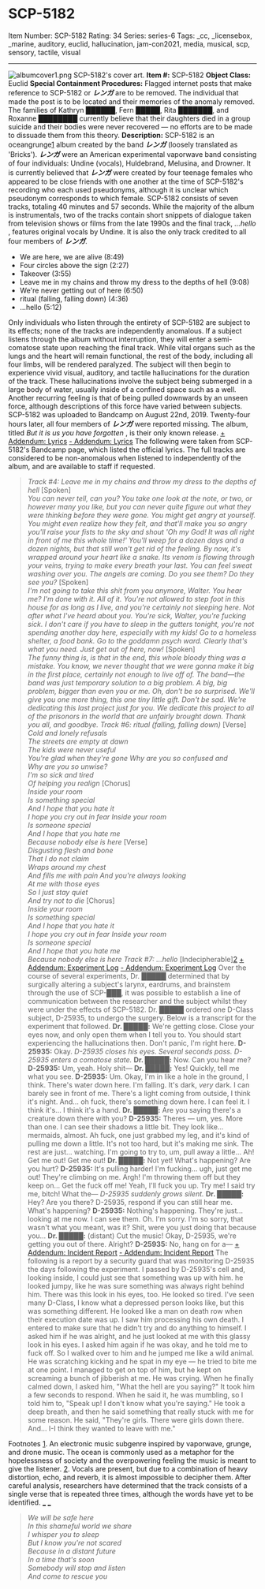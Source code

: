 # SCP-5182
Item Number: SCP-5182
Rating: 34
Series: series-6
Tags: _cc, _licensebox, _marine, auditory, euclid, hallucination, jam-con2021, media, musical, scp, sensory, tactile, visual

---

![albumcover1.png](http://scp-wiki.wdfiles.com/local--files/scp-5182/albumcover1.png)
SCP-5182's cover art.
**Item #:** SCP-5182
**Object Class:** Euclid
**Special Containment Procedures:** Flagged internet posts that make reference to SCP-5182 or **_レンガ_** are to be removed. The individual that made the post is to be located and their memories of the anomaly removed.
The families of Kathryn ██████, Fern █████, Rita ███████, and Roxanne ████████ currently believe that their daughters died in a group suicide and their bodies were never recovered — no efforts are to be made to dissuade them from this theory.
**Description:** SCP-5182 is an oceangrunge[1](javascript:;) album created by the band **_レンガ_** (loosely translated as 'Bricks'). **_レンガ_** were an American experimental vaporwave band consisting of four individuals: Undine (vocals), Huldebrand, Melusina, and Drowner. It is currently believed that **_レンガ_** were created by four teenage females who appeared to be close friends with one another at the time of SCP-5182's recording who each used pseudonyms, although it is unclear which pseudonym corresponds to which female.
SCP-5182 consists of seven tracks, totaling 40 minutes and 57 seconds. While the majority of the album is instrumentals, two of the tracks contain short snippets of dialogue taken from television shows or films from the late 1990s and the final track, _…hello_ , features original vocals by Undine. It is also the only track credited to all four members of **_レンガ_**.
  * We are here, we are alive (8:49)
  * Four circles above the sign (2:27)
  * Takeover (3:55)
  * Leave me in my chains and throw my dress to the depths of hell (9:08)
  * We're never getting out of here (6:50)
  * ritual (falling, falling down) (4:36)
  * …hello (5:12)

Only individuals who listen through the entirety of SCP-5182 are subject to its effects; none of the tracks are independently anomalous. If a subject listens through the album without interruption, they will enter a semi-comatose state upon reaching the final track. While vital organs such as the lungs and the heart will remain functional, the rest of the body, including all four limbs, will be rendered paralyzed.
The subject will then begin to experience vivid visual, auditory, and tactile hallucinations for the duration of the track. These hallucinations involve the subject being submerged in a large body of water, usually inside of a confined space such as a well. Another recurring feeling is that of being pulled downwards by an unseen force, although descriptions of this force have varied between subjects.
SCP-5182 was uploaded to Bandcamp on August 22nd, 2019. Twenty-four hours later, all four members of **_レンガ_** were reported missing. The album, titled _But it is us you have forgotten_ , is their only known release.
[\+ Addendum: Lyrics](javascript:;)
[\- Addendum: Lyrics](javascript:;)
The following were taken from SCP-5182's Bandcamp page, which listed the official lyrics. The full tracks are considered to be non-anomalous when listened to independently of the album, and are available to staff if requested.
> _Track #4: Leave me in my chains and throw my dress to the depths of hell_
> [Spoken]  
>  _You can never tell, can you? You take one look at the note, or two, or however many you like, but you can never quite figure out what they were thinking before they were gone. You might get angry at yourself. You might even realize how they felt, and that'll make you so angry you'll raise your fists to the sky and shout 'Oh my God! It was all right in front of me this whole time!' You'll weep for a dozen days and a dozen nights, but that still won't get rid of the feeling. By now, it's wrapped around your heart like a snake. Its venom is flowing through your veins, trying to make every breath your last. You can feel sweat washing over you. The angels are coming. Do you see them? Do they see you?_
> [Spoken]  
>  _I'm not going to take this shit from you anymore, Walter. You hear me? I'm done with it. All of it. You're not allowed to step foot in this house for as long as I live, and you're certainly not sleeping here. Not after what I've heard about you. You're sick, Walter, you're fucking sick. I don't care if you have to sleep in the gutters tonight, you're not spending another day here, especially with my kids! Go to a homeless shelter, a food bank. Go to the goddamn psych ward. Clearly that's what you need. Just get out of here, now!_
> [Spoken]  
>  _The funny thing is, is that in the end, this whole bloody thing was a mistake. You know, we never thought that we were gonna make it big in the first place, certainly not enough to live off of. The band—the band was just temporary solution to a big problem. A big, big problem, bigger than even you or me. Oh, don't be so surprised. We'll give you one more thing, this one tiny little gift. Don't be sad. We're dedicating this last project just for you. We dedicate this project to all of the prisonors in the world that are unfairly brought down. Thank you all, and goodbye._
> _Track #6: ritual (falling, falling down)_
> [Verse]  
>  _Cold and lonely refusals_  
>  _The streets are empty at dawn_  
>  _The kids were never useful_  
>  _You're glad when they're gone_
> _Why are you so confused and_  
>  _Why are you so unwise?_  
>  _I'm so sick and tired_  
>  _Of helping you realign_
> [Chorus]  
>  _Inside your room_  
>  _Is something special_  
>  _And I hope that you hate it_  
>  _I hope you cry out in fear_
> _Inside your room_  
>  _Is someone special_  
>  _And I hope that you hate me_  
>  _Because nobody else is here_
> [Verse]  
>  _Disgusting flesh and bone_  
>  _That I do not claim_  
>  _Wraps around my chest_  
>  _And fills me with pain_
> _And you're always looking_  
>  _At me with those eyes_  
>  _So I just stay quiet_  
>  _And try not to die_
> [Chorus]  
>  _Inside your room_  
>  _Is something special_  
>  _And I hope that you hate it_  
>  _I hope you cry out in fear_
> _Inside your room_  
>  _Is someone special_  
>  _And I hope that you hate me_  
>  _Because nobody else is here_
> _Track #7: …hello_
> [Indecipherable][2](javascript:;)
[\+ Addendum: Experiment Log](javascript:;)
[\- Addendum: Experiment Log](javascript:;)
Over the course of several experiments, Dr. █████ determined that by surgically altering a subject's larynx, eardrums, and brainstem through the use of SCP-███, it was possible to establish a line of communication between the researcher and the subject whilst they were under the effects of SCP-5182. Dr. █████ ordered one D-Class subject, D-25935, to undergo the surgery. Below is a transcript for the experiment that followed.
> **Dr. █████:** We're getting close. Close your eyes now, and only open them when I tell you to. You should start experiencing the hallucinations then. Don't panic, I'm right here.
> **D-25935:** Okay.
> _D-25935 closes his eyes. Several seconds pass. D-25935 enters a comatose state._
> **Dr. █████:** Now. Can you hear me?
> **D-25935:** Um, yeah. Holy shit—
> **Dr. █████:** Yes! Quickly, tell me what you see.
> **D-25935:** Um. Okay, I'm in like a hole in the ground, I think. There's water down here. I'm falling. It's dark, _very_ dark. I can barely see in front of me. There's a light coming from outside, I think it's night. And… oh fuck, there's something down here. I can feel it. I think it's… I think it's a hand.
> **Dr. █████:** Are you saying there's a creature down there with you?
> **D-25935:** Theres — um, yes. More than one. I can see their shadows a little bit. They look like… mermaids, almost. Ah fuck, one just grabbed my leg, and it's kind of pulling me down a little. It's not too hard, but it's making me sink. The rest are just… watching. I'm going to try to, um, pull away a little… Ah! Get me out! Get me out!
> **Dr. █████:** Not yet! What's happening? Are you hurt?
> **D-25935:** It's pulling harder! I'm fucking… ugh, just get me out! They're climbing on me. Argh! I'm throwing them off but they keep on… Get the fuck off me! Yeah, I'll fuck you up. Try me! I said try me, bitch! What the—
> _D-25935 suddenly grows silent._
> **Dr. █████:** Hey? Are you there? D-25935, respond if you can still hear me. What's happening?
> **D-25935:** Nothing's happening. They're just… looking at me now. I can see them. Oh. I'm sorry. I'm so sorry, that wasn't what you meant, was it? Shit, were you just doing that because you…
> **Dr. █████:** (distant) Cut the music! Okay, D-25935, we're getting you out of there. Alright?
> **D-25935:** No, hang on for a—
[\+ Addendum: Incident Report](javascript:;)
[\- Addendum: Incident Report](javascript:;)
The following is a report by a security guard that was monitoring D-25935 the days following the experiment.
> I passed by D-25935's cell and, looking inside, I could just see that something was up with him. he looked jumpy, like he was sure something was always right behind him. There was this look in his eyes, too. He looked so tired. I've seen many D-Class, I know what a depressed person looks like, but this was something different. He looked like a man on death row when their execution date was up. I saw him processing his own death.
> I entered to make sure that he didn't try and do anything to himself. I asked him if he was alright, and he just looked at me with this glassy look in his eyes. I asked him again if he was okay, and he told me to fuck off. So I walked over to him and he jumped me like a wild animal. He was scratching kicking and he spat in my eye — he tried to bite me at one point. I managed to get on top of him, but he kept on screaming a bunch of jibberish at me. He was crying.
> When he finally calmed down, I asked him, "What the hell are you saying?" It took him a few seconds to respond. When he said it, he was mumbling, so I told him to, "Speak up! I don't know what you're saying." He took a deep breath, and then he said something that really stuck with me for some reason.
> He said, "They're girls. There were girls down there. And… I-I think they wanted to leave with me."
  
  
  
  
  
  
  
  

Footnotes
[1](javascript:;). An electronic music subgenre inspired by vaporwave, grunge, and drone music. The ocean is commonly used as a metaphor for the hopelessness of society and the overpowering feeling the music is meant to give the listener.
[2](javascript:;). Vocals are present, but due to a combination of heavy distortion, echo, and reverb, it is almost impossible to decipher them. After careful analysis, researchers have determined that the track consists of a single verse that is repeated three times, although the words have yet to be identified.
[_](javascript:;)
[_](javascript:;)
> _We will be safe here_  
>  _In this shameful world we share_  
>  _I whisper you to sleep_  
>  _But I know you're not scared_  
>  _Because in a distant future_  
>  _In a time that's soon_  
>  _Somebody will stop and listen_  
>  _And come to rescue you_
